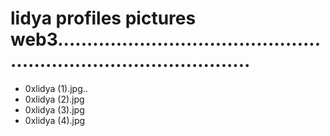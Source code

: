 # lidya profiles pictures web3......................................................................................
- 0xlidya (1).jpg..
- 0xlidya (2).jpg
- 0xlidya (3).jpg
- 0xlidya (4).jpg
